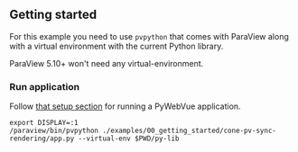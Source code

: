## Getting started

For this example you need to use `pvpython` that comes with ParaView
along with a virtual environment with the current Python library.

ParaView 5.10+ won't need any virtual-environment.

### Run application

Follow [that setup section](https://github.com/kitware/py-web-vue#install-python-package-in-venv) for running a PyWebVue application.

```
export DISPLAY=:1
/paraview/bin/pvpython ./examples/00_getting_started/cone-pv-sync-rendering/app.py --virtual-env $PWD/py-lib
```